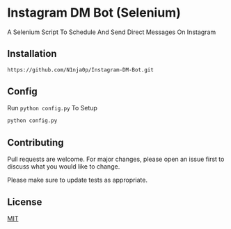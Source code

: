 # Instagram DM Bot (Selenium)

A Selenium Script To Schedule And Send Direct Messages On Instagram

## Installation

```bash
https://github.com/N1nja0p/Instagram-DM-Bot.git
```

## Config
Run ```python config.py``` To Setup
```bash
python config.py
```

## Contributing
Pull requests are welcome. For major changes, please open an issue first to discuss what you would like to change.

Please make sure to update tests as appropriate.

## License
[MIT](https://choosealicense.com/licenses/mit/)